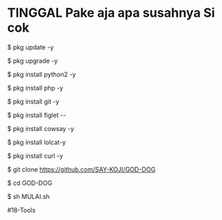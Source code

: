 # TINGGAL Pake aja apa susahnya Si cok




$ pkg update -y

$ pkg upgrade -y

$ pkg install python2 -y

$ pkg install php -y

$ pkg install git -y

$ pkg install figlet --

$ pkg install cowsay -y

$ pkg install lolcat-y

$ pkg install curl -y

$ git clone https://github.com/SAY-KOJI/GOD-DOG

$ cd GOD-DOG

$ sh MULAI.sh


#18-Tools 
